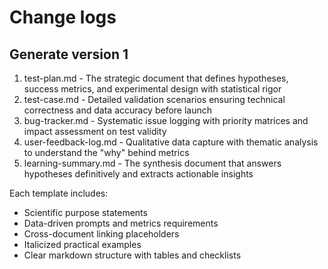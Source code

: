 # Change logs

## Generate version 1

1. test-plan.md - The strategic document that defines hypotheses, success metrics, and experimental design with
statistical rigor
2. test-case.md - Detailed validation scenarios ensuring technical correctness and data accuracy before launch
3. bug-tracker.md - Systematic issue logging with priority matrices and impact assessment on test validity
4. user-feedback-log.md - Qualitative data capture with thematic analysis to understand the "why" behind metrics
5. learning-summary.md - The synthesis document that answers hypotheses definitively and extracts actionable insights

Each template includes:
- Scientific purpose statements
- Data-driven prompts and metrics requirements
- Cross-document linking placeholders
- Italicized practical examples
- Clear markdown structure with tables and checklists